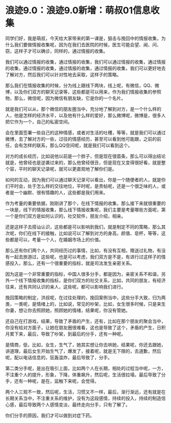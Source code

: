 # 浪迹9.0：浪迹9.0新增：萌叔01信息收集

同学们好，我是萌叔，今天给大家带来的第一课是，狙击与挽回中的情报收集，为什么我们要做情报收集呢，因为在我们去医院的时候，医生可能会望、闻、问、窃，这样子才可以确诊，同样的，通过情报的收集。

我们可以通过情报的收集，通过情报的收集，我们可以通过情报的收集，通过情报的收集，通过情报的收集，通过情报的收集，通过情报的收集，我们可以更好地去了解对方，然后我们可以针对性地去采取，这样子的策略。

那么我们在情报收集的时候，分为线上跟线下两块，线上呢，有微信，QQ、微博，以及你们双方的聊天记录等，这些都是可以用来，作为我们情报收集的参照物，那么，微信呢，因为微信有朋友缺，它是你的一个名片。

就是我们可以从，那个微信的朋友圈当中，充分地了解到对方，是一个什么样的人，他是怎样的经济水平，以及他有什么样的爱好，那么微博呢，微博是，很多人把它作为一个，自己的私密空间。

会在里面签署一些自己的这种情感，或者对生活的吐槽，等等，就是我们可以通过微博，去了解对方的一些，过往的情感经历，甚至可以看到他可能跟，之前的前任，会有怎样的联系，那么QQ空间呢，就是我们可以看到这个。

对方的成长经历，比如说他以前是一个胖子，但是现在很苗条，那么可以得出结论就是，他曾经也是逆袭过来的，那么他曾经很丑，但是现在又变得很好看，就是整个容，平时的聊天记录呢，就可以更直观地了解你们是。

如何的互动，因为我们可以通过聊天记录可以看出，你是一个随便者的人，就是你们平时会，处于怎么样的交往地位，平时呢，是贵帖呢，还是一个很乏味的人，或者是一个幽默、很有情趣的人，这些都是我们用来。

作为考量的重要依据，刚刚讲了那个，在线下情报的收集，那么接下来就很重要的一块是，线下的情报收集，那么线下情报收集呢，我们主要是考量哪些方面呢，第一个是你们双方是如何认识的，社交软件，朋友介绍，相亲。

还是这样子去搭讪认识，这些都是可以影响到我们，就是制定不同的策略，那么其次呢，你们在线下的接触，比如说可以了解到对方的身高，颜值、皂杯，等等，这些都是可以，考量一个人，在婚姻市场上的价值。

那么还有你们两个人，共同经历过的事情，比如，有没有互相，赠送过礼物，有没有一起去旅游过，这些呢，也是可以考虑，我们双方是不是，有进行过这样子的情感投入，那么，还有一个很重要的指标，就是司法发生亲密关系。

因为这是一个非常重要的指标，中国人很多分手，都是因为，亲密关系不和谐，另外一个线下情报收集的指标，是你们双方的社交关系，比如，共同的朋友，有经济往来，还有共同认识的亲人，这些呢，都可以影响我们进行。

挽回策略的制定，洪叔呢，在过往处理的，挽回案例当中，这些分手大致，归为两类，一类呢，是情绪上的，比如说，常见的吵架，比如，女生很多时候，只是来生你妻，想让你去照顾她，照顾她的情绪，结果呢，你没有管她。

还自己在打游戏，结果，导致了矛盾的产生，还有，比如在那个朋友的聚会当中，你没有给对方面子，让她在朋友圈很难看，这也是导致了这个，矛盾的产生，日积月累下来，最后，导致了吵架，到最后的分手，还有一种呢。

是情商，低，比如，女生，生气了，她其实想让你去哄她，结果呢，你还去跟她，讲道理，最后女生开始生气了，爆发了，接着呢，就是无下限的，去道歉，然后呢，配以电话信息的，狂轰滥炸，最后导致了，分手。

第二类分手呢，是出在吸引上面，比如两个人在长期，相处的过程当中呢，一方，不注重个人的提升，形象，下降，体重飙升，然后呢，生活很拉塌，最后导致了分手，还有一种呢，是在，监触下来呢，会觉得。

两个人三观不一致，然后呢，生活，习惯又不一样，最后，渐行渐远，还有就是在长期关系当中，不注重关系的维护，没有为这段感情，持续的投入，持续的制造信心感，最后导致两个人感情变淡，最终走向分手，只有了解了。

你们分手的原因，我们才可以做到对症下药。